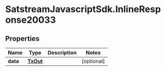 # SatstreamJavascriptSdk.InlineResponse20033

## Properties
Name | Type | Description | Notes
------------ | ------------- | ------------- | -------------
**data** | [**TxOut**](TxOut.md) |  | [optional] 
